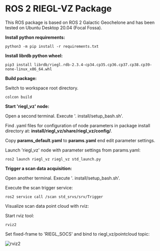 # ROS 2 RIEGL-VZ Package

This ROS package is based on ROS 2 Galactic Geochelone and has been tested on Ubuntu Desktop 20.04 (Focal Fossa).

**Install python requirements:**

```python3 -m pip install -r requirements.txt```

**Install librdb python wheel:**

```pip3 install librdb/riegl.rdb-2.3.4-cp34.cp35.cp36.cp37.cp38.cp39-none-linux_x86_64.whl```

**Build package:**

Switch to workspace root directory.

```colcon build```

**Start 'riegl_vz' node:**

Open a second terminal. Execute '. install/setup_bash.sh'.

Find .yaml files for configuration of node parameters in package install directory at: **install/riegl_vz/share/riegl_vz/config/**.

Copy **params_default.yaml** to **params.yaml** end edit parameter settings.

Launch 'riegl_vz' node with parameter settings from params.yaml:

```ros2 launch riegl_vz riegl_vz std_launch.py```

**Trigger a scan data acquisition:**

Open another terminal. Execute '. install/setup_bash.sh'.

Execute the scan trigger service:

```ros2 service call /scan std_srvs/srv/Trigger```

Visualize scan data point cloud with rviz:

Start rviz tool:

```rviz2```

Set fixed-frame to 'RIEGL_SOCS' and bind to riegl_vz/pointcloud topic:

![rviz2](riegl_vz/img/rviz2.png)
